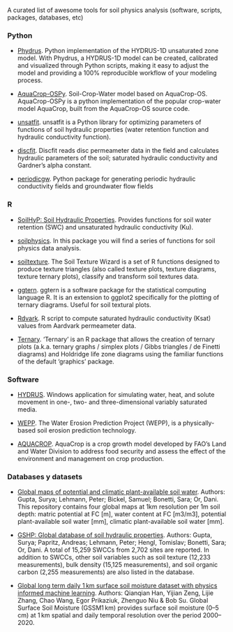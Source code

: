 
A curated list of awesome tools for soil physics analysis (software, scripts, packages, databases, etc)

### Python

- [Phydrus](https://phydrus.readthedocs.io/en/latest/). Python implementation of the HYDRUS-1D unsaturated zone model. With Phydrus, a HYDRUS-1D model can be created, calibrated and visualized through Python scripts, making it easy to adjust the model and providing a 100% reproducible workflow of your modeling process.

- [AquaCrop-OSPy](https://pypi.org/project/aquacrop/). Soil-Crop-Water model based on AquaCrop-OS. AquaCrop-OSPy is a python implementation of the popular crop-water model AquaCrop, built from the AquaCrop-OS source code.

- [unsatfit](https://sekika.github.io/unsatfit/). unsatfit is a Python library for optimizing parameters of functions of soil hydraulic properties (water retention function and hydraulic conductivity function). 

- [discfit](https://pypi.org/project/discfit/). Discfit reads disc permeameter data in the field and calculates hydraulic parameters of the soil; saturated hydraulic conductivity and Gardner’s alpha constant.

- [periodicgw](https://pypi.org/project/periodicgw/). Python package for generating periodic hydraulic conductivity fields and groundwater flow fields

### R 

- [SoilHyP: Soil Hydraulic Properties](https://www.rdocumentation.org/packages/SoilHyP/versions/0.1.6). Provides functions for soil water retention (SWC) and unsaturated hydraulic conductivity (Ku).

- [soilphysics](https://github.com/arsilva87/soilphysics). In this package you will find a series of functions for soil physics data analysis.

- [soiltexture](https://cran.r-project.org/web/packages/soiltexture/soiltexture.pdf). The Soil Texture Wizard is a set of R functions designed to produce texture triangles (also called texture plots, texture diagrams, texture ternary plots), classify and transform soil textures data.

- [ggtern](http://www.ggtern.com/). ggtern is a software package for the statistical computing language R. It is an extension to ggplot2 specifically for the plotting of ternary diagrams. Useful for soil textural plots.

- [Rdvark](https://github.com/jknappe/Rdvark). R script to compute saturated hydraulic conductivity (Ksat) values from Aardvark permeameter data.

- [Ternary](https://ms609.github.io/Ternary/index.html). ‘Ternary’ is an R package that allows the creation of ternary plots (a.k.a. ternary graphs / simplex plots / Gibbs triangles / de Finetti diagrams) and Holdridge life zone diagrams using the familiar functions of the default ‘graphics’ package.

### Software

- [HYDRUS](https://www.pc-progress.com/en/Default.aspx?hydrus). Windows application for simulating water, heat, and solute movement in one-, two- and three-dimensional variably saturated media.

- [WEPP](https://www.fs.usda.gov/ccrc/tool/watershed-erosion-prediction-project-wepp). The Water Erosion Prediction Project (WEPP), is a physically-based soil erosion prediction technology.

- [AQUACROP](https://www.fao.org/aquacrop/en). AquaCrop is a crop growth model developed by FAO’s Land and Water Division to address food security and assess the effect of the environment and management on crop production. 

### Databases y datasets

- [Global maps of potential and climatic plant-available soil water](https://zenodo.org/record/7600632#.ZB3dV-yZOdY). Authors:  Gupta, Surya;  Lehmann, Peter;  Bickel, Samuel;  Bonetti, Sara;  Or, Dani. This repository contains four global maps at 1km resolution per 1m soil depth: matric potential at FC [m], water content at FC [m3/m3], potential plant-available soil water [mm], climatic plant-available soil water [mm]. 

- [GSHP: Global database of soil hydraulic properties](https://zenodo.org/record/6640246#.ZB3eSOyZOdY). Authors:  Gupta, Surya;  Papritz, Andreas;  Lehmann, Peter;  Hengl, Tomislav;  Bonetti, Sara;  Or, Dani. A total of 15,259 SWCCs from 2,702 sites are reported. In addition to SWCCs, other soil variables such as soil texture (12,233 measurements), bulk density (15,125 measurements), and soil organic carbon (2,255 measurements) are also listed in the database.

- [Global long term daily 1 km surface soil moisture dataset with physics informed machine learning](https://www.nature.com/articles/s41597-023-02011-7). Authors: Qianqian Han, Yijian Zeng, Lijie Zhang, Chao Wang, Egor Prikaziuk, Zhenguo Niu & Bob Su. Global Surface Soil Moisture (GSSM1 km) provides surface soil moisture (0–5 cm) at 1 km spatial and daily temporal resolution over the period 2000–2020. 

